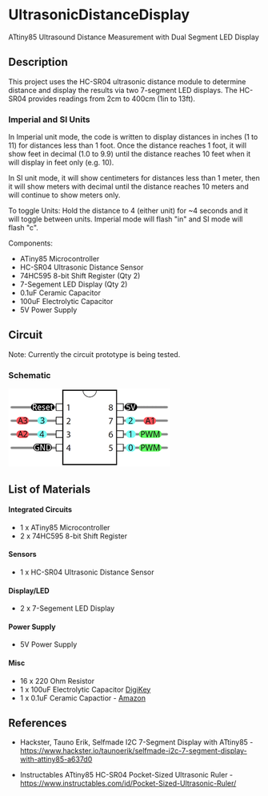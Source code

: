# UltrasonicDistanceDisplay
ATtiny85 Ultrasound Distance Measurement with Dual Segment LED Display

## Description
This project uses the HC-SR04 ultrasonic distance module to determine distance and display the results via two 7-segment LED displays. The HC-SR04 provides readings from 2cm to 400cm (1in to 13ft).

### Imperial and SI Units
In Imperial unit mode, the code is written to display distances in inches (1 to 11) for distances less than 1 foot.  Once the distance reaches 1 foot, it will show feet in decimal (1.0 to 9.9) until the distance reaches 10 feet when it will display in feet only (e.g. 10). 

In SI unit mode, it will show centimeters for distances less than 1 meter, then it will show meters with decimal until the distance reaches 10 meters and will continue to show meters only.

To toggle Units:  Hold the distance to 4 (either unit) for ~4 seconds and it will toggle between units.  Imperial mode will flash "in" and SI mode will flash "c".


Components:
* ATiny85 Microcontroller
* HC-SR04 Ultrasonic Distance Sensor
* 74HC595 8-bit Shift Register (Qty 2)
* 7-Segement LED Display (Qty 2)
* 0.1uF Ceramic Capacitor
* 100uF Electrolytic Capacitor
* 5V Power Supply

## Circuit
Note: Currently the circuit prototype is being tested.

### Schematic
![Circuit Board](images/schematic.png)

## List of Materials
#### Integrated Circuits
* 1 x ATiny85 Microcontroller
* 2 x 74HC595 8-bit Shift Register
#### Sensors
* 1 x HC-SR04 Ultrasonic Distance Sensor
#### Display/LED
* 2 x 7-Segement LED Display
#### Power Supply
* 5V Power Supply
#### Misc
* 16 x 220 Ohm Resistor
* 1 x 100uF Electrolytic Capacitor [DigiKey](https://www.digikey.com/product-detail/en/panasonic-electronic-components/ECA-1CM101I/P10408TB-ND/268493)
* 1 x 0.1uF Ceramic Capactior - [Amazon](https://www.amazon.com/Almencla-100Pcs-Ceramic-Capacitor-Electronic/dp/B07LD9T497)


## References
* Hackster, Tauno Erik, Selfmade I2C 7-Segment Display with ATtiny85 - https://www.hackster.io/taunoerik/selfmade-i2c-7-segment-display-with-attiny85-a637d0

* Instructables ATtiny85 HC-SR04 Pocket-Sized Ultrasonic Ruler - 
https://www.instructables.com/id/Pocket-Sized-Ultrasonic-Ruler/

